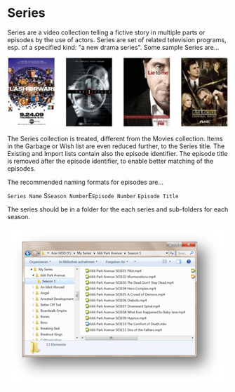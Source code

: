 # Series

Series are a video collection telling a fictive story in multiple parts or episodes by the use of actors.  Series are set of related television programs, esp. of a specified kind: "a new drama series".  Some sample Series are...

[![Series](../images/Series.jpg)](../images/Series.jpg)

The Series collection is treated, different from the Movies collection.  Items in the Garbage or Wish list are even reduced further, to the Series title.  The Existing and Import lists contain also the episode identifier.  The episode title is removed after the episode identifier, to enable better matching of the episodes.

The recommended naming formats for episodes are…

`Series Name` S`Season Number`E`Episode Number` `Episode Title`

The series should be in a folder for the each series and sub-folders for each season.

[![Series Format](../images/SeriesFormat.jpg)](../images/SeriesFormat.jpg)
